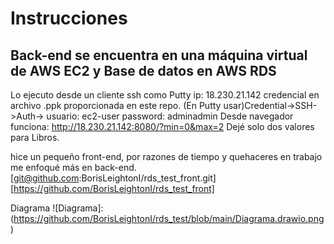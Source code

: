 # Instrucciones
## Back-end se encuentra en una máquina virtual de AWS EC2 y Base de datos en AWS RDS
Lo ejecuto desde un cliente ssh como Putty
ip: 18.230.21.142
credencial en archivo .ppk proporcionada en este repo.
  (En Putty usar)Credential->SSH->Auth->
usuario: ec2-user
password: adminadmin
Desde navegador funciona: http://18.230.21.142:8080/?min=0&max=2
Dejé solo dos valores para Libros.

hice un pequeño front-end, por razones de tiempo y quehaceres en trabajo me enfoqué más en back-end.
[git@github.com:BorisLeightonI/rds_test_front.git]
[https://github.com/BorisLeightonI/rds_test_front]

Diagrama
![Diagrama]:(https://github.com/BorisLeightonI/rds_test/blob/main/Diagrama.drawio.png)
